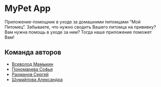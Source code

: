 # MyPet App

Приложение-помощник в уходе за домашними питомцами “Мой Питомец”.
Забываете, что нужно сводить Вашего питомца на прививку? Вам нужна помощь в уходе за ним? Тогда наше приложение поможет Вам!

## Команда авторов

- [Всеволод Мамыкин](https://github.com/MamykinVsevolod)
- [Пономарева Софья](https://github.com/ponomo2)
- [Рахманов Сергей](https://github.com/s3r6anita)
- [Шумайлова Александра](https://github.com/AlexandraShumailova)
